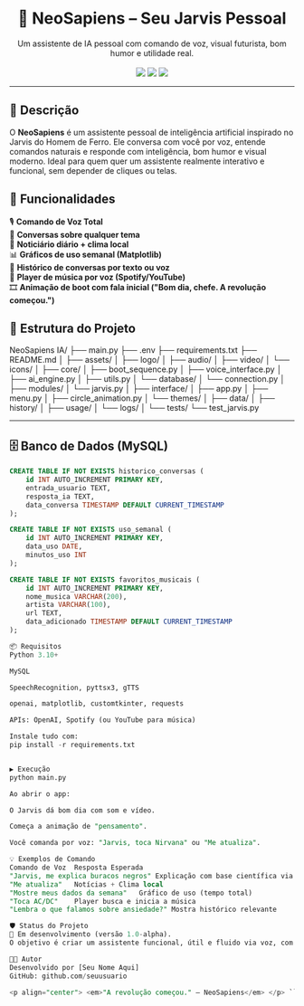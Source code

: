 <h1 align="center">🧠 NeoSapiens – Seu Jarvis Pessoal</h1>

<p align="center">
  Um assistente de IA pessoal com comando de voz, visual futurista, bom humor e utilidade real.
  <br><br>
  <img src="https://img.shields.io/badge/status-em%20desenvolvimento-yellow?style=for-the-badge"/>
  <img src="https://img.shields.io/badge/vers%C3%A3o-1.0--alpha-blue?style=for-the-badge"/>
  <img src="https://img.shields.io/badge/intera%C3%A7%C3%A3o-voz%20ativa-success?style=for-the-badge"/>
</p>

---

## 📜 Descrição

O **NeoSapiens** é um assistente pessoal de inteligência artificial inspirado no Jarvis do Homem de Ferro. Ele conversa com você por voz, entende comandos naturais e responde com inteligência, bom humor e visual moderno. Ideal para quem quer um assistente realmente interativo e funcional, sem depender de cliques ou telas.


## 🚀 Funcionalidades

🎙 **Comando de Voz Total**  
🧠 **Conversas sobre qualquer tema**  
📰 **Noticiário diário + clima local**  
📊 **Gráficos de uso semanal (Matplotlib)**  
📁 **Histórico de conversas por texto ou voz**  
🎵 **Player de música por voz (Spotify/YouTube)**  
🎞 **Animação de boot com fala inicial ("Bom dia, chefe. A revolução começou.")**


## 🧬 Estrutura do Projeto

NeoSapiens IA/
├── main.py
├── .env
├── requirements.txt
├── README.md
│
├── assets/
│ ├── logo/
│ ├── audio/
│ ├── video/
│ └── icons/
│
├── core/
│ ├── boot_sequence.py
│ ├── voice_interface.py
│ ├── ai_engine.py
│ ├── utils.py
│ └── database/
│ └── connection.py
│
├── modules/
│ └── jarvis.py
│
├── interface/
│ ├── app.py
│ ├── menu.py
│ ├── circle_animation.py
│ └── themes/
│
├── data/
│ ├── history/
│ ├── usage/
│ └── logs/
│
└── tests/
└── test_jarvis.py

---

## 🗄️ Banco de Dados (MySQL)

```sql
CREATE TABLE IF NOT EXISTS historico_conversas (
    id INT AUTO_INCREMENT PRIMARY KEY,
    entrada_usuario TEXT,
    resposta_ia TEXT,
    data_conversa TIMESTAMP DEFAULT CURRENT_TIMESTAMP
);

CREATE TABLE IF NOT EXISTS uso_semanal (
    id INT AUTO_INCREMENT PRIMARY KEY,
    data_uso DATE,
    minutos_uso INT
);

CREATE TABLE IF NOT EXISTS favoritos_musicais (
    id INT AUTO_INCREMENT PRIMARY KEY,
    nome_musica VARCHAR(200),
    artista VARCHAR(100),
    url TEXT,
    data_adicionado TIMESTAMP DEFAULT CURRENT_TIMESTAMP
);

📦 Requisitos
Python 3.10+

MySQL

SpeechRecognition, pyttsx3, gTTS

openai, matplotlib, customtkinter, requests

APIs: OpenAI, Spotify (ou YouTube para música)

Instale tudo com:
pip install -r requirements.txt


▶️ Execução
python main.py

Ao abrir o app:

O Jarvis dá bom dia com som e vídeo.

Começa a animação de "pensamento".

Você comanda por voz: "Jarvis, toca Nirvana" ou "Me atualiza".

💡 Exemplos de Comando
Comando de Voz	Resposta Esperada
"Jarvis, me explica buracos negros"	Explicação com base científica via IA
"Me atualiza"	Notícias + Clima local
"Mostre meus dados da semana"	Gráfico de uso (tempo total)
"Toca AC/DC"	Player busca e inicia a música
"Lembra o que falamos sobre ansiedade?"	Mostra histórico relevante

🛡️ Status do Projeto
🔨 Em desenvolvimento (versão 1.0-alpha).
O objetivo é criar um assistente funcional, útil e fluido via voz, com possibilidade de expansão para domótica, agenda, e outros sistemas no futuro.

👨‍💻 Autor
Desenvolvido por [Seu Nome Aqui]
GitHub: github.com/seuusuario

<p align="center"> <em>"A revolução começou." – NeoSapiens</em> </p> ```